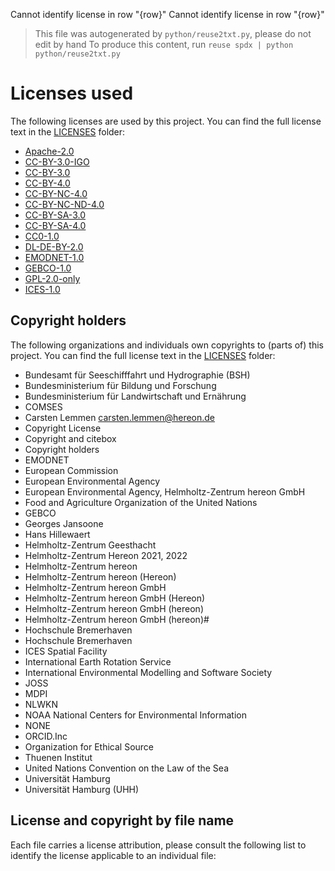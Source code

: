 Cannot identify license in row "{row}"
Cannot identify license in row "{row}"
<!--
SPDX-FileCopyRightText: 2023 Helmholtz-Zentrum hereon GmbH
SPDX-LicenseRef: CC0-1.0
SPDX-FileContributor: Carsten Lemmen <carsten.lemmen@hereon.de>
-->


> This file was autogenerated by `python/reuse2txt.py`, please do not edit by hand
To produce this content, run `reuse spdx | python python/reuse2txt.py`

# Licenses used

The following licenses are used by this project.  You can find the full license text
in the  [LICENSES](./LICENSES/) folder:

 * [Apache-2.0](./LICENSES/Apache-2.0.txt)
 * [CC-BY-3.0-IGO](./LICENSES/LicenseRef-CC-BY-3.0-IGO.txt)
 * [CC-BY-3.0](./LICENSES/CC-BY-3.0.txt)
 * [CC-BY-4.0](./LICENSES/CC-BY-4.0.txt)
 * [CC-BY-NC-4.0](./LICENSES/CC-BY-NC-4.0.txt)
 * [CC-BY-NC-ND-4.0](./LICENSES/CC-BY-NC-ND-4.0.txt)
 * [CC-BY-SA-3.0](./LICENSES/CC-BY-SA-3.0.txt)
 * [CC-BY-SA-4.0](./LICENSES/CC-BY-SA-4.0.txt)
 * [CC0-1.0](./LICENSES/CC0-1.0.txt)
 * [DL-DE-BY-2.0](./LICENSES/LicenseRef-DL-DE-BY-2.0.txt)
 * [EMODNET-1.0](./LICENSES/LicenseRef-EMODNET-1.0.txt)
 * [GEBCO-1.0](./LICENSES/LicenseRef-GEBCO-1.0.txt)
 * [GPL-2.0-only](./LICENSES/GPL-2.0-only.txt)
 * [ICES-1.0](./LICENSES/LicenseRef-ICES-1.0.txt)

## Copyright holders

The following organizations and individuals own copyrights to (parts of) this project.
You can find the full license text in the  [LICENSES](./LICENSES/) folder:

 * Bundesamt für Seeschifffahrt und Hydrographie (BSH)
 * Bundesministerium für Bildung und Forschung
 * Bundesministerium für Landwirtschaft und Ernährung
 * COMSES
 * Carsten Lemmen <carsten.lemmen@hereon.de>
 * Copyright License
 * Copyright and citebox
 * Copyright holders
 * EMODNET
 * European Commission
 * European Environmental Agency
 * European Environmental Agency, Helmholtz-Zentrum hereon GmbH
 * Food and Agriculture Organization of the United Nations
 * GEBCO
 * Georges Jansoone
 * Hans Hillewaert
 * Helmholtz-Zentrum Geesthacht
 * Helmholtz-Zentrum Hereon 2021, 2022
 * Helmholtz-Zentrum hereon
 * Helmholtz-Zentrum hereon (Hereon)
 * Helmholtz-Zentrum hereon GmbH
 * Helmholtz-Zentrum hereon GmbH (Hereon)
 * Helmholtz-Zentrum hereon GmbH (hereon)
 * Helmholtz-Zentrum hereon GmbH (hereon)#
 * Hochschule Bremerhaven
 * Hochschule Bremerhaven
 * ICES Spatial Facility
 * International Earth Rotation Service
 * International Environmental Modelling and Software Society
 * JOSS
 * MDPI
 * NLWKN
 * NOAA National Centers for Environmental Information
 * NONE
 * ORCID.Inc
 * Organization for Ethical Source
 * Thuenen Institut
 * United Nations Convention on the Law of the Sea
 * Universität Hamburg
 * Universität Hamburg (UHH)

## License and copyright by file name

Each file carries a license attribution, please consult the following list to identify
the license applicable to an individual file:
